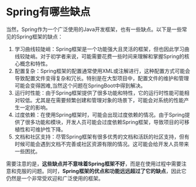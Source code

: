 # Spring有哪些缺点

<font style="color:rgb(36, 41, 47);">当然，Spring作为一个广泛使用的Java开发框架，也有一些缺点。以下是一些常见的Spring框架的缺点：</font>

1. <font style="color:rgb(36, 41, 47);">学习曲线较陡峭：Spring框架是一个功能强大且灵活的框架，但也因此学习曲线较陡峭。对于初学者来说，可能需要花费一些时间来理解和掌握Spring的核心概念和特性。</font>
2. <font style="color:rgb(36, 41, 47);">配置复杂：Spring框架的配置通常使用XML或注解进行，这种配置方式可能会导致配置文件变得复杂和冗长。特别是在大型项目中，配置文件的维护和管理可能会变得困难,当然这个问题在SpringBoot中得到解决。</font>
3. <font style="color:rgb(36, 41, 47);">运行时性能：由于Spring框架提供了很多功能和特性，它的运行时性能可能相对较低。尤其是在需要频繁创建和管理对象的场景下，可能会对系统的性能产生一定的影响。</font>
4. <font style="color:rgb(36, 41, 47);">过度依赖：在使用Spring框架时，可能会出现过度依赖的情况。由于Spring提供了很多功能和模块，开发人员可能会过度依赖Spring框架，导致项目的可移植性和可维护性下降。</font>
5. <font style="color:rgb(36, 41, 47);">文档和社区支持：尽管Spring框架有很多优秀的文档和活跃的社区支持，但有时候可能会遇到文档不完善或社区资源有限的情况。这可能会给开发人员带来一些困扰。</font>

<font style="color:rgb(36, 41, 47);">需要注意的是，</font>**<font style="color:rgb(36, 41, 47);">这些缺点并不意味着Spring框架不好</font>**<font style="color:rgb(36, 41, 47);">，而是在使用过程中需要注意和克服的问题。同时，</font>**<font style="color:rgb(36, 41, 47);">Spring框架的优点和功能远远超过了它的缺点</font>**<font style="color:rgb(36, 41, 47);">，因此它仍然是一个非常受欢迎和广泛使用的框架。</font>


